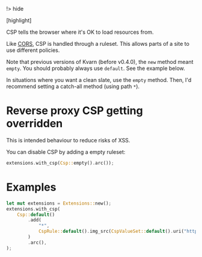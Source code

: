 !> hide
<head>
    <title>Content security policy | Kvarn</title>
    <meta name="permalinks" content="enabled"> <!-- part of JS on icelk.dev & kvarn.org, options: disabled|enabled|not-titles -->
    <meta name="description" content="Details on content security policy (CSP) in Kvarn.">
    [highlight]
</head>

CSP tells the browser where it's OK to load resources from.

Like [CORS](cors.), CSP is handled through a ruleset. This allows parts of a site to use different policies.

Note that previous versions of Kvarn (before v0.4.0), the `new` method meant `empty`.
You should probably always use `default`.
See the example below.

In situations where you want a clean slate, use the `empty` method. Then, I'd recommend setting a catch-all method (using path `*`).

# Reverse proxy CSP getting overridden

This is intended behaviour to reduce risks of XSS.

You can disable CSP by adding a empty ruleset:

```rust
extensions.with_csp(Csp::empty().arc());
```

# Examples

```rust
let mut extensions = Extensions::new();
extensions.with_csp(
    Csp::default()
        .add(
            "*",
            CspRule::default().img_src(CspValueSet::default().uri("https://kvarn.org")),
        )
        .arc(),
);
```
